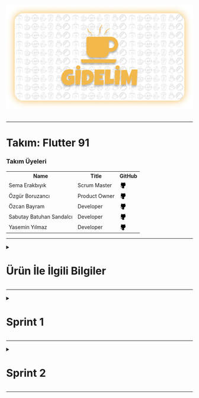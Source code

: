 <html>
<head></head>
<body>


  ![gidelim](bootcamp91/readme-images/gidelim.png)
<br> <br>
<hr>


# Takım: Flutter 91

### Takım Üyeleri

  <table>
    <tr>
      <th>Name</th>
      <th>Title</th>
      <th>GitHub</th>
    </tr>
    <tr>
      <td>Sema Erakbıyık</td>
      <td>Scrum Master</td>
      <td>
        <a href="https://github.com/serakbiyik" target="_blank"><img src="bootcamp91/readme-images/ic_github.png" width="20" height="20"/></a>
      </td>
    </tr>
    <tr>
      <td>Özgür Boruzancı</td>
      <td>Product Owner</td>
      <td>
        <a href="https://github.com/OzgurBoruzanci"><img src="bootcamp91/readme-images/ic_github.png" width="20" height="20"/></a>
      </td>
    </tr>
    <tr>
      <td>Özcan Bayram</td>
      <td>Developer</td>
      <td>
        <a href="https://github.com/ozcanbayram" target="_blank"><img src="bootcamp91/readme-images/ic_github.png" width="20" height="20"/></a>
      </td>
    </tr>
    <tr>
      <td>Sabutay Batuhan Sandalcı</td>
      <td>Developer</td>
      <td>
        <a href="https://github.com/SabutayBSandalci"><img src="bootcamp91/readme-images/ic_github.png" width="20" height="20"/></a>
      </td>
    </tr>
    <tr>
      <td>Yasemin Yılmaz</td>
      <td>Developer</td>
      <td>
        <a href=""><img src="bootcamp91/readme-images/ic_github.png" width="20" height="20"/></a>
      </td>
  </tr>
  </table>

  <hr>

  <details>
  <summary> <h1> Ürün İle İlgili Bilgiler </h1></summary>
    
  ## Ürün İsmi: GİDELİM
  ### Ürün Açıklaması
  GİDELİM app sayesinde gitmeyi planladığınız kafelerin menülerine  önceden erişim sağlayarak kendinize en uygun tercihi başarıyla gerçekleştirebilirsiniz aynı zamanda bulunduğunuz konumun yakınındaki kafeleri harita üzerinde listeleyerek size yeni deneyimler sunar. Yapay zeka asistanı kullanan gidelim app sizin daha önceki ziyaretlerinizi göz önünde bulundurarak öneriler yapar bu sayede nereye gidelim sorusu da ortadan kalkar. Uygulama içindeki ‘gidelim social’ size arkadaşlarınızla ya da ortak zevklerinizin olduğu insalarla bağlantı kurmanızı, fotoğraf ve video paylaşarak kafe yorumlama ve öneride bulunma imkanı sunar.

  ### Ürün Özellikleri
- Zengin Menü seçeneği
- Kullanıcının bulunduğu konuma en yakın kafe önerisi sunması
- Yapay zeka asistanı desteğiyle kullanıcı tercihlerine göre öneri sunması
- gidelim social sayesinde daha fazla insanla deneyim ve öneri paylaşma fırsatı

  ### Ürün Hedef Kitlesi
- Gidecekleri mekanla ilgili ön bilgi sahibi olmak isteyenler
- Yeni lezzetler ve mekanlar keşfetmek isteyenler
- Gidecekleri mekan konusunda kararsız olanlar
- Deneyimlerini paylaşmak isteyenler

</details>

<hr>

<details>
<summary><h1>Sprint 1</h1></summary>
  
 # Sprint içinde tamamlanması hedeflenen puan
 ## 100 puan

 ### Puan tamamlama mantığı
Toplamda proje boyunca tamamlanması gereken 350 puanlık backlog bulunmaktadır. İlk sprint 100, ikinci sprint 150 ve son sprintte 100 puanı hedeflemekteyiz.

## Daily Scrum
Daily Scrum toplantılarınını whatsapp üzerinden sesli konuşmalarla, anketlerle ve discord üzerinden toplantılar yaparak gerçekleştirdik.Daily Scrum toplantısı örneği jpeg veya word olarak Readme'de tarafımızdan paylaşılmaktadır




# Sprint Review
Başlangıç,hoşgeldin,giriş ve kaydolma ekranları ve ana ekran oluşturuldu.Figma tasarımları bitti.İsim ve temaya karar verildi, ikinci sprint için görevler belirlendi.Görevler dqağılımı yapıldı.

# Sprint Retrospective
Daha daha sık toplantılar yapılmasına karar verildi.Görev dağılımının esnek olmasına karar verildi. Harita özelliğini ekleyip çıkarma konusu ikinci sprinte bırakıldı.
    <details>
    <summary><h3>Project Images</h3></summary>

![Proje görselleri](https://github.com/OzgurBoruzanci/OUA_Bootcamp_Flutter_91/assets/154309718/5e124555-4653-4793-bd78-5a0e51346bbf)
</details>
</body>
</html>

  <html>
  <head></head>
  <body>
    <details>
    <summary><h2>Sprint board screenshots</h2></summary>


![daily scrum](https://github.com/OzgurBoruzanci/OUA_Bootcamp_Flutter_91/assets/154309718/5fd6fb4a-b01a-4f43-b349-2ebdd62c13dd)
</details>
</body>
</html>

</details>


<hr>

<details>
<summary><h1>Sprint 2</h1></summary>
  
 # Sprint içinde tamamlanması hedeflenen puan
 ## 100 puan
  
 ### Puan tamamlama mantığı
 Toplamda proje boyunca tamamlanması gereken 350 puanlık backlog bulunmaktadır. İlk sprint 100, ikinci sprint 150 ve son sprintte 100 puanı hedeflemekteyiz. İkinci sprintte 50 puan tasarım, 50 puan kodlama ve 50 puan backlog yönetimi olarak bölüştürülmüştür.

 ## Daily Scrum
 Daily Scrum toplantılarınını whatsapp üzerinden sesli konuşmalarla, anketlerle ve çoğunlukla discord üzerinden toplantılar yaparak gerçekleştirdik.Daily Scrum toplantısı örneği jpeg veya word olarak Readme'de tarafımızdan paylaşılmaktadır

# Sprint Review
 Uygulamamız için modern ve kullanıcı dostu bir UI teması ve karşılama ekranları tasarlandı. Firebase ile entegrasyon sağlanarak Kayıt Ol ve Giriş Yap ekranları oluşturuldu. Anasayfa, Kafeler ve Favoriler ekranlarını içeriyor ve alt menü ile bu ekranlar arasında geçiş sağlandı. Firestore Database'den kafelerin isim ve logoları çekilerek listelendi. Kafe detay sayfasında, kullanıcı tıkladığı kafenin detaylarını, en yakın konumlarını ve menü kategorilerini görebiliyor. Seçilen kafeyi favorilere ekleme butonu eklendi. Ürünler sayfasında, seçilen kategoriye ait ürünler listelendi. Favoriler sayfasında favorilere eklenen kafelerin listesi gösterildi. Sol menüye Çıkış Yap butonu  eklenerek uygulama özelliklerini içeren hedeflerimizi ana hatlarıyla tamamladık.

# Sprint Retrospective
 Bu sprintte ekip arkadaşlarımızla daha sık toplantılar yapmaya özen gösterek yaptığımız işlerde de fikir ayrılığını önelemek açısından birbirimizden geri bildirim alarak ve geri bildirim vererek kararlar netleştirildi.Hedeflerin çoğuna ulaştık ancak veri tabanına ürünlerin ve kategorilerin girilmesi %100 tamamlanmadı, diğer sprinte bırakıldı.


<html>
  <head></head>
  <body>
    <details>
    <summary><h2>Project Images</h2></summary>


![Project image2](https://github.com/user-attachments/assets/838839ae-9272-40d5-9495-d42f731ae851)



</details>
</body>
</html>

  <html>
  <head></head>
  <body>
    <details>
    <summary><h2>Sprint board screenshots</h2></summary>


![Sprint board ss](https://github.com/user-attachments/assets/62f0a5ba-3838-48f5-bfa6-b9aa317579d0)


</details>


</details>

<hr>






</body>
</html>
